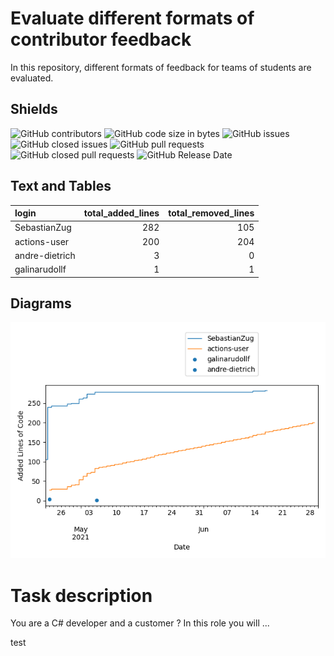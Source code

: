 # Evaluate different formats of contributor feedback

In this repository, different formats of feedback for teams of students are evaluated. 

## Shields

![GitHub contributors](https://img.shields.io/github/contributors/SebastianZug/test_contributor_feedback) ![GitHub code size in bytes](https://img.shields.io/github/languages/code-size/SebastianZug/test_contributor_feedback)
![GitHub issues](https://img.shields.io/github/issues/SebastianZug/test_contributor_feedback) ![GitHub closed issues](https://img.shields.io/github/issues-closed/SebastianZug/test_contributor_feedback)
![GitHub pull requests](https://img.shields.io/github/issues-pr/SebastianZug/test_contributor_feedback) ![GitHub closed pull requests](https://img.shields.io/github/issues-pr-closed/SebastianZug/test_contributor_feedback)
![GitHub Release Date](https://img.shields.io/github/release-date/sebastianzug/test_contributor_feedback?label=release%20published)


## Text and Tables
| login          |   total_added_lines |   total_removed_lines |
|:---------------|--------------------:|----------------------:|
| SebastianZug   |                 282 |                   105 |
| actions-user   |                 200 |                   204 |
| andre-dietrich |                   3 |                     0 |
| galinarudollf  |                   1 |                     1 |
## Diagrams

![Bild](./statistics/AddedlinesOfCode.png)

# Task description

You are a C# developer and a customer ? In this role you will ...

test
